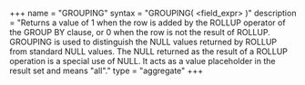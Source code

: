 +++
name = "GROUPING"
syntax = "GROUPING( &lt;field_expr&gt; )"
description = "Returns a value of 1 when the row is added by the ROLLUP operator of the GROUP BY clause, or 0 when the row is not the result of ROLLUP. GROUPING is used to distinguish the NULL values returned by ROLLUP from standard NULL values. The NULL returned as the result of a ROLLUP operation is a special use of NULL. It acts as a value placeholder in the result set and means "all"."
type = "aggregate"
+++

